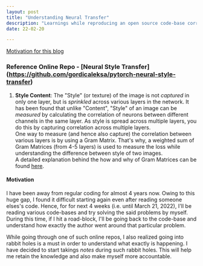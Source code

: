 ```yaml
---
layout: post
title: "Understanding Neural Transfer"
description: "Learnings while reproducing an open source code-base corresponding to Neural Transfer"
date: 22-02-20

---
```


[Motivation for this blog](#motivation)

### Reference Online Repo - [Neural Style Transfer] (https://github.com/gordicaleksa/pytorch-neural-style-transfer)


1. **Style Content**: The "Style" (or texture) of the image is not *captured* in only one layer, but is *sprinkled* across various layers in the network. It has been found that unlike "Content", "Style" of an image can be *measured* by calculating the correlation of neurons between different channels in the same layer. As style is spread across multiple layers, you do this by capturing correlation across multiple layers.<br>
One way to measure (and hence also capture) the correlation between various layers is by using a Gram Matrix. That's why, a weighted sum of Gram Matrices (from 4-5 layers) is used to measure the loss while understanding the difference between style of two images. <br>
A detailed explanation behind the how and why of Gram Matrices can be found [here](https://gcamp6f.com/2017/12/05/understanding-style-transfer/).



#### Motivation
I have been away from regular coding for almost 4 years now. Owing to this huge gap, I found it difficult starting again even after reading someone elses's code. Hence, for for next 4 weeks (i.e. until March 21, 2022), I'll be reading various code-bases and try solving the said problems by myself. During this time, if I hit a road-block, I'll be going back to the code-base and understand how exactly the author went around that particular problem.

While going through one of such online repos, I also realized going into rabbit holes is a must in order to understand what exactly is happening. I have decided to start takings *notes* during such rabbit holes. This will help me retain the knowledge and also make myself more accountable.



